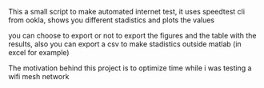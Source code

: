 This a small script to make automated internet test, it uses speedtest cli from ookla, shows you different stadistics and plots the values

you can choose to export or not to export the figures and the table with the results, also you can export a csv to make stadistics outside matlab (in excel for example)

The motivation behind this project is to optimize time while i was testing a wifi mesh network
